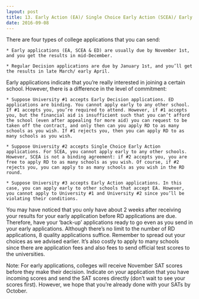 ```yaml
---
layout: post 
title: 13. Early Action (EA)/ Single Choice Early Action (SCEA)/ Early Decision (ED) & Regular Decision (RD)
date: 2016-09-08
---
```


There are four types of college applications that you can send:

    * Early applications (EA, SCEA & ED) are usually due by November 1st, and you get the results in mid-December.

    * Regular Decision applications are due by January 1st, and you’ll get the results in late March/ early April.

Early applications indicate that you’re really interested in joining a certain school. However, there is a difference in the level of commitment:

    * Suppose University #1 accepts Early Decision applications. ED applications are binding. You cannot apply early to any other school. If #1 accepts you, you’re required to attend. However, if #1 accepts you, but the financial aid is insufficient such that you can’t afford the school (even after appealing for more aid) you can request to be taken off the contract, and only then can you apply RD to as many schools as you wish. If #1 rejects you, then you can apply RD to as many schools as you wish.

    * Suppose University #2 accepts Single Choice Early Action applications. For SCEA, you cannot apply early to any other schools. However, SCEA is not a binding agreement: if #2 accepts you, you are free to apply RD to as many schools as you wish. Of course, if #2 rejects you, you can apply to as many schools as you wish in the RD round.

    * Suppose University #3 accepts Early Action applications. In this case, you can apply early to other schools that accept EA. However, you cannot apply to University #1 and University #2 since you’ll be violating their conditions.

You may have noticed that you only have about 2 weeks after receiving your results for your early application before RD applications are due. Therefore, have your ‘back-up’ applications ready to go even as you send in your early applications. Although there’s no limit to the number of RD applications, 8 quality applications suffice. Remember to spread out your choices as we advised earlier. It’s also costly to apply to many schools since there are application fees and also fees to send official test scores to the universities.

Note: For early applications, colleges will receive November SAT scores before they make their decision. Indicate on your application that you have incoming scores and send the SAT scores directly (don’t wait to see your scores first). However, we hope that you’re already done with your SATs by October.
